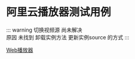 # 阿里云播放器测试用例
<script  setup>
    import alyVideoPlay from "../../pages/Components/alyVideoPlay.vue"
</script>

::: warning
 切换视频源  尚未解决  
 原因 未找到 卸载实例方法 更新实例source 的方式
:::

[ Web播放器 ](https://help.aliyun.com/zh/vod/developer-reference/apsaravideo-player-sdk-for-web/?spm=a2c4g.11186623.0.0.6694799bBJMPju)

<alyVideoPlay/>
